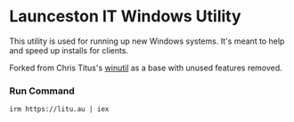 # Launceston IT Windows Utility
This utility is used for running up new Windows systems. It's meant to help and speed up installs for clients.

Forked from Chris Titus's [winutil](https://github.com/ChrisTitusTech/winutil) as a base with unused features removed.

### Run Command

```
irm https://litu.au | iex
```



